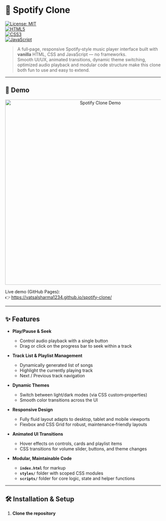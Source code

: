 # 🎵 Spotify Clone

[![License: MIT](https://img.shields.io/badge/License-MIT-blue.svg)](LICENSE)  
[![HTML5](https://img.shields.io/badge/HTML5-%23E34F26.svg)](https://developer.mozilla.org/en-US/docs/Web/HTML)  
[![CSS3](https://img.shields.io/badge/CSS3-%231572B6.svg)](https://developer.mozilla.org/en-US/docs/Web/CSS)  
[![JavaScript](https://img.shields.io/badge/JavaScript-%23F7DF1E.svg)](https://developer.mozilla.org/en-US/docs/Web/JavaScript)

> A full‑page, responsive Spotify‑style music player interface built with **vanilla** HTML, CSS and JavaScript — no frameworks.  
> Smooth UI/UX, animated transitions, dynamic theme switching, optimized audio playback and modular code structure make this clone both fun to use and easy to extend.

---

## 🚀 Demo

<p align="center">
  <img src="demo/spotify-clone-preview.gif" alt="Spotify Clone Demo" width="600">
</p>

Live demo (GitHub Pages):  
👉 https://vatsalsharma1234.github.io/spotify-clone/

---

## ✨ Features

- **Play/Pause & Seek**  
  - Control audio playback with a single button  
  - Drag or click on the progress bar to seek within a track

- **Track List & Playlist Management**  
  - Dynamically generated list of songs  
  - Highlight the currently playing track  
  - Next / Previous track navigation

- **Dynamic Themes**  
  - Switch between light/dark modes (via CSS custom‑properties)  
  - Smooth color transitions across the UI

- **Responsive Design**  
  - Fully fluid layout adapts to desktop, tablet and mobile viewports  
  - Flexbox and CSS Grid for robust, maintenance‑friendly layouts

- **Animated UI Transitions**  
  - Hover effects on controls, cards and playlist items  
  - CSS transitions for volume slider, buttons, and theme changes

- **Modular, Maintainable Code**  
  - **`index.html`** for markup  
  - **`styles/`** folder with scoped CSS modules  
  - **`scripts/`** folder for core logic, state and helper functions  

---

## 🛠️ Installation & Setup

1. **Clone the repository**  

